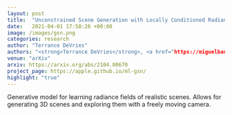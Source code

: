```yaml
---
layout: post
title:  "Unconstrained Scene Generation with Locally Conditioned Radiance Fields"
date:   2021-04-01 17:58:26 +00:00
image: /images/gsn.png
categories: research
author: "Terrance DeVries"
authors: "<strong>Terrance DeVries</strong>, <a href="https://miguelbautista.github.io/">Miguel Angel Bautista</a>, <a href="https://scholar.google.com/citations?user=s1PgoeUAAAAJ&hl">Nitish Srivastava</a>, <a href="https://www.gwtaylor.ca/">Graham W. Taylor</a>, <a href="https://scholar.google.ca/citations?user=Sv2TGqsAAAAJ&hl">Joshua M. Susskind</a>"
venue: "arXiv"
arxiv: https://arxiv.org/abs/2104.00670
project_page: https://apple.github.io/ml-gsn/
highlight: "true"
---
```

Generative model for learning radiance fields of realistic scenes. Allows for generating 3D scenes and exploring them with a freely moving camera.